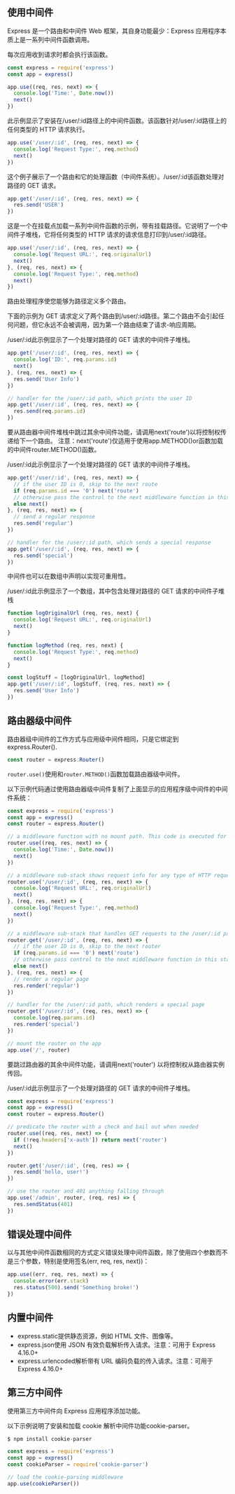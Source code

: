 ## 使用中间件

Express 是一个路由和中间件 Web 框架，其自身功能最少：Express 应用程序本质上是一系列中间件函数调用。

每次应用收到请求时都会执行该函数。

```js
const express = require('express')
const app = express()

app.use((req, res, next) => {
  console.log('Time:', Date.now())
  next()
})
```

此示例显示了安装在/user/:id路径上的中间件函数。该函数针对/user/:id路径上的任何类型的 HTTP 请求执行。

```js
app.use('/user/:id', (req, res, next) => {
  console.log('Request Type:', req.method)
  next()
})
```

这个例子展示了一个路由和它的处理函数（中间件系统）。/user/:id该函数处理对路径的 GET 请求。

```js
app.get('/user/:id', (req, res, next) => {
  res.send('USER')
})
```

这是一个在挂载点加载一系列中间件函数的示例，带有挂载路径。它说明了一个中间件子堆栈，它将任何类型的 HTTP 请求的请求信息打印到/user/:id路径。

```js
app.use('/user/:id', (req, res, next) => {
  console.log('Request URL:', req.originalUrl)
  next()
}, (req, res, next) => {
  console.log('Request Type:', req.method)
  next()
})
```

路由处理程序使您能够为路径定义多个路由。

下面的示例为 GET 请求定义了两个路由到/user/:id路径。第二个路由不会引起任何问题，但它永远不会被调用，因为第一个路由结束了请求-响应周期。

/user/:id此示例显示了一个处理对路径的 GET 请求的中间件子堆栈。

```js
app.get('/user/:id', (req, res, next) => {
  console.log('ID:', req.params.id)
  next()
}, (req, res, next) => {
  res.send('User Info')
})

// handler for the /user/:id path, which prints the user ID
app.get('/user/:id', (req, res, next) => {
  res.send(req.params.id)
})
```

要从路由器中间件堆栈中跳过其余中间件功能，请调用next('route')以将控制权传递给下一个路由。 注意：next('route')仅适用于使用app.METHOD()or函数加载的中间件router.METHOD()函数。

/user/:id此示例显示了一个处理对路径的 GET 请求的中间件子堆栈。

```js
app.get('/user/:id', (req, res, next) => {
  // if the user ID is 0, skip to the next route
  if (req.params.id === '0') next('route')
  // otherwise pass the control to the next middleware function in this stack
  else next()
}, (req, res, next) => {
  // send a regular response
  res.send('regular')
})

// handler for the /user/:id path, which sends a special response
app.get('/user/:id', (req, res, next) => {
  res.send('special')
})
```

中间件也可以在数组中声明以实现可重用性。

/user/:id此示例显示了一个数组，其中包含处理对路径的 GET 请求的中间件子堆栈

```js
function logOriginalUrl (req, res, next) {
  console.log('Request URL:', req.originalUrl)
  next()
}

function logMethod (req, res, next) {
  console.log('Request Type:', req.method)
  next()
}

const logStuff = [logOriginalUrl, logMethod]
app.get('/user/:id', logStuff, (req, res, next) => {
  res.send('User Info')
})
```

## 路由器级中间件

路由器级中间件的工作方式与应用级中间件相同，只是它绑定到express.Router().

```js
const router = express.Router()
```

`router.use()`使用和`router.METHOD()`函数加载路由器级中间件。

以下示例代码通过使用路由器级中间件复制了上面显示的应用程序级中间件的中间件系统：

```js
const express = require('express')
const app = express()
const router = express.Router()

// a middleware function with no mount path. This code is executed for every request to the router
router.use((req, res, next) => {
  console.log('Time:', Date.now())
  next()
})

// a middleware sub-stack shows request info for any type of HTTP request to the /user/:id path
router.use('/user/:id', (req, res, next) => {
  console.log('Request URL:', req.originalUrl)
  next()
}, (req, res, next) => {
  console.log('Request Type:', req.method)
  next()
})

// a middleware sub-stack that handles GET requests to the /user/:id path
router.get('/user/:id', (req, res, next) => {
  // if the user ID is 0, skip to the next router
  if (req.params.id === '0') next('route')
  // otherwise pass control to the next middleware function in this stack
  else next()
}, (req, res, next) => {
  // render a regular page
  res.render('regular')
})

// handler for the /user/:id path, which renders a special page
router.get('/user/:id', (req, res, next) => {
  console.log(req.params.id)
  res.render('special')
})

// mount the router on the app
app.use('/', router)
```

要跳过路由器的其余中间件功能，请调用next('router') 以将控制权从路由器实例传回。

/user/:id此示例显示了一个处理对路径的 GET 请求的中间件子堆栈。

```js
const express = require('express')
const app = express()
const router = express.Router()

// predicate the router with a check and bail out when needed
router.use((req, res, next) => {
  if (!req.headers['x-auth']) return next('router')
  next()
})

router.get('/user/:id', (req, res) => {
  res.send('hello, user!')
})

// use the router and 401 anything falling through
app.use('/admin', router, (req, res) => {
  res.sendStatus(401)
})
```

## 错误处理中间件

以与其他中间件函数相同的方式定义错误处理中间件函数，除了使用四个参数而不是三个参数，特别是使用签名(err, req, res, next))：

```js
app.use((err, req, res, next) => {
  console.error(err.stack)
  res.status(500).send('Something broke!')
})
```

## 内置中间件

- express.static提供静态资源，例如 HTML 文件、图像等。
- express.json使用 JSON 有效负载解析传入请求。注意：可用于 Express 4.16.0+
- express.urlencoded解析带有 URL 编码负载的传入请求。注意：可用于 Express 4.16.0+

## 第三方中间件

使用第三方中间件向 Express 应用程序添加功能。

以下示例说明了安装和加载 cookie 解析中间件功能cookie-parser。

```js
$ npm install cookie-parser
```

```js
const express = require('express')
const app = express()
const cookieParser = require('cookie-parser')

// load the cookie-parsing middleware
app.use(cookieParser())
```
